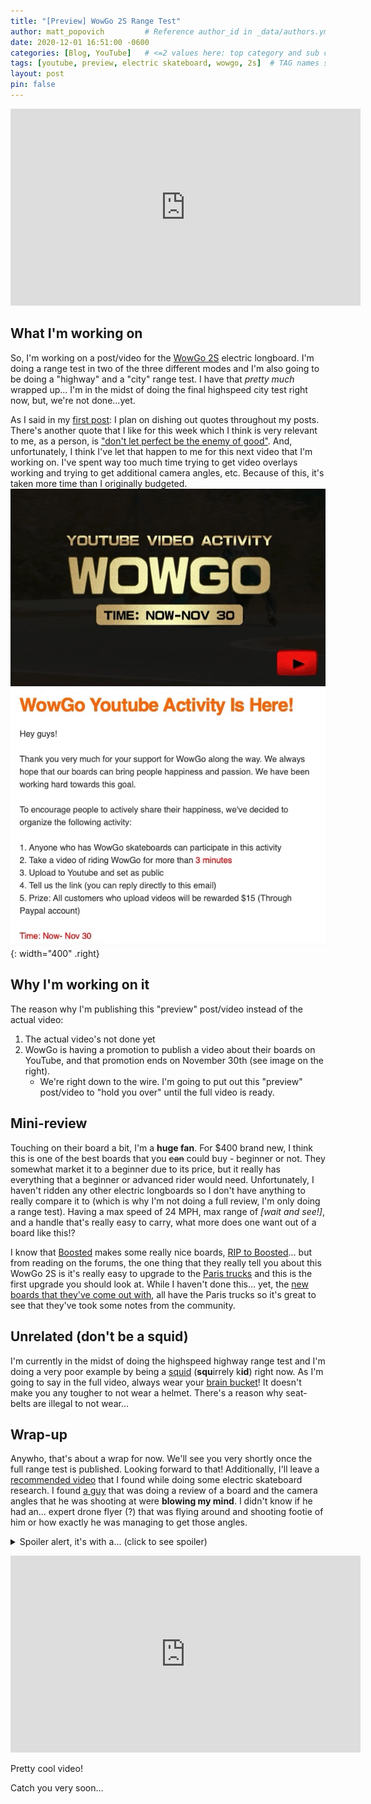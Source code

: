 ```yaml
---
title: "[Preview] WowGo 2S Range Test"
author: matt_popovich         # Reference author_id in _data/authors.yml
date: 2020-12-01 16:51:00 -0600
categories: [Blog, YouTube]   # <=2 values here: top category and sub category
tags: [youtube, preview, electric skateboard, wowgo, 2s]  # TAG names should always be lowercase.
layout: post
pin: false
---
```


<div style="text-align:center">
<iframe width="560" height="315"
src="https://www.youtube.com/embed/uQCvAZjiesw"
frameborder="0"
allow="accelerometer; autoplay; clipboard-write; encrypted-media; gyroscope; picture-in-picture"
allowfullscreen></iframe>
</div>

## What I'm working on

So, I'm working on a post/video for the [WowGo 2S](https://wowgoboard.com/pages/wowgo-2s) electric longboard. I'm doing a range test in two of the three different modes and I'm also going to be doing a "highway" and a "city" range test. I have that *pretty much* wrapped up... I'm in the midst of doing the final highspeed city test right now, but, we're not done...yet.

As I said in my [first post](/posts/first/#big-quote-guy): I plan on dishing out quotes throughout my posts. There's another quote that I like for this week which I think is very relevant to me, as a person, is ["don't let perfect be the enemy of good"](https://hbr.org/2020/03/dont-let-perfection-be-the-enemy-of-productivity). And, unfortunately, I think I've let that happen to me for this next video that I'm working on. I've spent way too much time trying to get video overlays working and trying to get additional camera angles, etc. Because of this, it's taken more time than I originally budgeted.
![WowGo Promotion](/assets/img/posts/2020-12-01-preview-wowgo-2s-range-test/wow-go-promotion.jpg){: width="400" .right}

## Why I'm working on it

The reason why I'm publishing this "preview" post/video instead of the actual video:
  1. The actual video's not done yet
  2. WowGo is having a promotion to publish a video about their boards on YouTube, and that promotion ends on November 30th (see image on the right).
     - We're right down to the wire. I'm going to put out this "preview" post/video to "hold you over" until the full video is ready.

## Mini-review

Touching on their board a bit, I'm a **huge fan**. For $400 brand new, I think this is one of the best boards that you ~~can~~ could buy - beginner or not. They somewhat market it to a beginner due to its price, but it really has everything that a beginner or advanced rider would need. Unfortunately, I haven't ridden any other electric longboards so I don't have anything to really compare it to (which is why I'm not doing a full review, I'm only doing a range test). Having a max speed of 24 MPH, max range of *[wait and see!]*, and a handle that's really easy to carry, what more does one want out of a board like this!?

I know that [Boosted](https://boostedboards.com) makes some really nice boards, [RIP to Boosted](https://www.reddit.com/r/boostedboards/comments/g2spte/an_unofficial_update_and_ama/)... but from reading on the forums, the one thing that they really tell you about this WowGo 2S is it's really easy to upgrade to the [Paris trucks](https://paristruckco.com/) and this is the first upgrade you should look at. While I haven't done this... yet, the [new boards that they've come out with](https://wowgoboard.com/products/wowgo-3), all have the Paris trucks so it's great to see that they've took some notes from the community.

## Unrelated (don't be a squid)

I'm currently in the midst of doing the highspeed highway range test and I'm doing a very poor example by being a [squid](https://www.urbandictionary.com/define.php?term=Squid) (**squ**irrely k**id**) right now. As I'm going to say in the full video, always wear your [brain bucket](https://en.wiktionary.org/wiki/brain_bucket)! It doesn't make you any tougher to not wear a helmet. There's a reason why seat-belts are illegal to not wear...

## Wrap-up

Anywho, that's about a wrap for now. We'll see you very shortly once the full range test is published. Looking forward to that! Additionally, I'll leave a [recommended video](https://www.youtube.com/watch?v=hIAzeN5Y_1g) that I found while doing some electric skateboard research. I found [a guy](https://www.youtube.com/user/LongbeardVA) that was doing a review of a board and the camera angles that he was shooting at were **blowing my mind**. I didn't know if he had an... expert drone flyer (?) that was flying around and shooting footie of him or how exactly he was managing to get those angles.

<p>
<details>
	<summary>Spoiler alert, it's with a... (click to see spoiler)</summary>

	<a href="https://www.insta360.com/product/insta360-onex/">360° camera</a> on a selfie stick

</details>
</p>

<div style="text-align:center">
<iframe width="560" height="315"
src="https://www.youtube.com/embed/hIAzeN5Y_1g"
frameborder="0"
allow="accelerometer; autoplay; clipboard-write; encrypted-media; gyroscope; picture-in-picture"
allowfullscreen></iframe>
</div>

Pretty cool video!

Catch you very soon...
